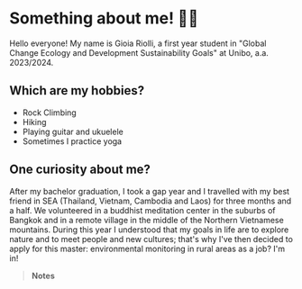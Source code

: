 

# Something about me! 👩‍🎓
Hello everyone! My name is Gioia Riolli, a first year student in "Global Change Ecology and Development Sustainability Goals" at Unibo, a.a. 2023/2024. 

## Which are my hobbies?
+ Rock Climbing
+ Hiking
+ Playing guitar and ukuelele
+ Sometimes I practice yoga


## One curiosity about me?
After my bachelor graduation, I took a gap year and I travelled with my best friend in SEA (Thailand, Vietnam, Cambodia and Laos) for three months and a half. We volunteered in a buddhist meditation center in the suburbs of Bangkok and in a remote village in the middle of the Northern Vietnamese mountains. 
During this year I understood that my goals in life are to explore nature and to meet people and new cultures; that's why I've then decided to apply for this master: 
environmental monitoring in rural areas as a job? I'm in!

> **Notes** 
